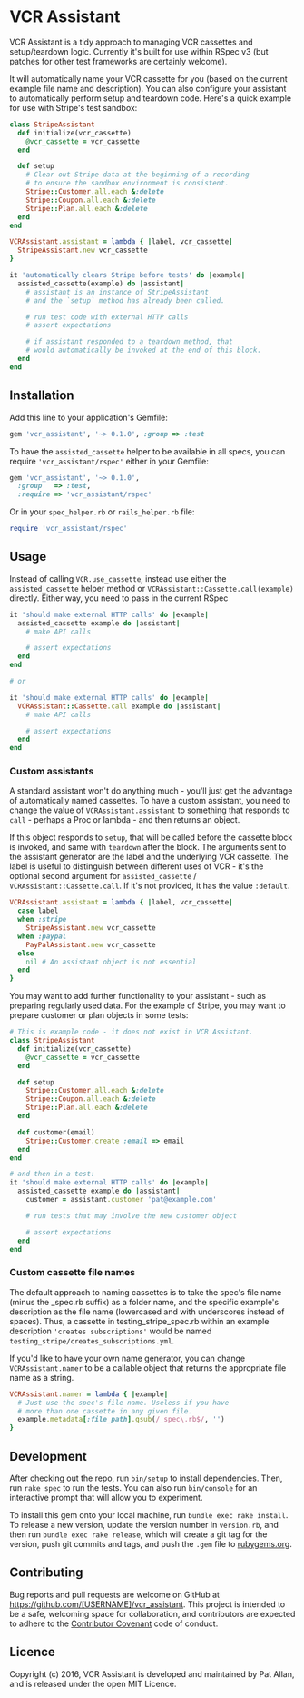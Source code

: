 # VCR Assistant

VCR Assistant is a tidy approach to managing VCR cassettes and setup/teardown logic. Currently it's built for use within RSpec v3 (but patches for other test frameworks are certainly welcome).

It will automatically name your VCR cassette for you (based on the current example file name and description). You can also configure your assistant to automatically perform setup and teardown code. Here's a quick example for use with Stripe's test sandbox:

```ruby
class StripeAssistant
  def initialize(vcr_cassette)
    @vcr_cassette = vcr_cassette
  end

  def setup
    # Clear out Stripe data at the beginning of a recording
    # to ensure the sandbox environment is consistent.
    Stripe::Customer.all.each &:delete
    Stripe::Coupon.all.each &:delete
    Stripe::Plan.all.each &:delete
  end
end

VCRAssistant.assistant = lambda { |label, vcr_cassette|
  StripeAssistant.new vcr_cassette
}

it 'automatically clears Stripe before tests' do |example|
  assisted_cassette(example) do |assistant|
    # assistant is an instance of StripeAssistant
    # and the `setup` method has already been called.

    # run test code with external HTTP calls
    # assert expectations

    # if assistant responded to a teardown method, that
    # would automatically be invoked at the end of this block.
  end
end
```

## Installation

Add this line to your application's Gemfile:

```ruby
gem 'vcr_assistant', '~> 0.1.0', :group => :test
```

To have the `assisted_cassette` helper to be available in all specs, you can require `'vcr_assistant/rspec'` either in your Gemfile:

```ruby
gem 'vcr_assistant', '~> 0.1.0',
  :group   => :test,
  :require => 'vcr_assistant/rspec'
```

Or in your `spec_helper.rb` or `rails_helper.rb` file:

```ruby
require 'vcr_assistant/rspec'
```

## Usage

Instead of calling `VCR.use_cassette`, instead use either the `assisted_cassette` helper method or `VCRAssistant::Cassette.call(example)` directly. Either way, you need to pass in the current RSpec

```ruby
it 'should make external HTTP calls' do |example|
  assisted_cassette example do |assistant|
    # make API calls

    # assert expectations
  end
end

# or

it 'should make external HTTP calls' do |example|
  VCRAssistant::Cassette.call example do |assistant|
    # make API calls

    # assert expectations
  end
end
```

### Custom assistants

A standard assistant won't do anything much - you'll just get the advantage of automatically named cassettes. To have a custom assistant, you need to change the value of `VCRAssistant.assistant` to something that responds to `call` - perhaps a Proc or lambda - and then returns an object.

If this object responds to `setup`, that will be called before the cassette block is invoked, and same with `teardown` after the block. The arguments sent to the assistant generator are the label and the underlying VCR cassette. The label is useful to distinguish between different uses of VCR - it's the optional second argument for `assisted_cassette` / `VCRAssistant::Cassette.call`. If it's not provided, it has the value `:default`.

```ruby
VCRAssistant.assistant = lambda { |label, vcr_cassette|
  case label
  when :stripe
    StripeAssistant.new vcr_cassette
  when :paypal
    PayPalAssistant.new vcr_cassette
  else
    nil # An assistant object is not essential
  end
}
```

You may want to add further functionality to your assistant - such as preparing regularly used data. For the example of Stripe, you may want to prepare customer or plan objects in some tests:

```ruby
# This is example code - it does not exist in VCR Assistant.
class StripeAssistant
  def initialize(vcr_cassette)
    @vcr_cassette = vcr_cassette
  end

  def setup
    Stripe::Customer.all.each &:delete
    Stripe::Coupon.all.each &:delete
    Stripe::Plan.all.each &:delete
  end

  def customer(email)
    Stripe::Customer.create :email => email
  end
end

# and then in a test:
it 'should make external HTTP calls' do |example|
  assisted_cassette example do |assistant|
    customer = assistant.customer 'pat@example.com'

    # run tests that may involve the new customer object

    # assert expectations
  end
end
```

### Custom cassette file names

The default approach to naming cassettes is to take the spec's file name (minus the _spec.rb suffix) as a folder name, and the specific example's description as the file name (lowercased and with underscores instead of spaces). Thus, a cassette in testing_stripe_spec.rb within an example description `'creates subscriptions'` would be named `testing_stripe/creates_subscriptions.yml`.

If you'd like to have your own name generator, you can change `VCRAssistant.namer` to be a callable object that returns the appropriate file name as a string.

```ruby
VCRAssistant.namer = lambda { |example|
  # Just use the spec's file name. Useless if you have
  # more than one cassette in any given file.
  example.metadata[:file_path].gsub(/_spec\.rb$/, '')
}
```

## Development

After checking out the repo, run `bin/setup` to install dependencies. Then, run `rake spec` to run the tests. You can also run `bin/console` for an interactive prompt that will allow you to experiment.

To install this gem onto your local machine, run `bundle exec rake install`. To release a new version, update the version number in `version.rb`, and then run `bundle exec rake release`, which will create a git tag for the version, push git commits and tags, and push the `.gem` file to [rubygems.org](https://rubygems.org).

## Contributing

Bug reports and pull requests are welcome on GitHub at https://github.com/[USERNAME]/vcr_assistant. This project is intended to be a safe, welcoming space for collaboration, and contributors are expected to adhere to the [Contributor Covenant](http://contributor-covenant.org) code of conduct.

## Licence

Copyright (c) 2016, VCR Assistant is developed and maintained by Pat Allan, and is released under the open MIT Licence.
